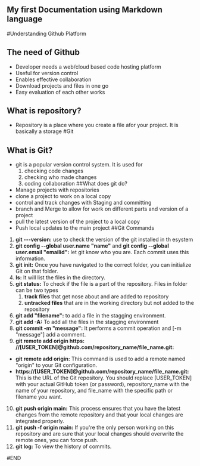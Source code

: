 ## My first Documentation using Markdown language

#Understanding Github Platform
## The need of Github
- Developer needs a web/cloud based code hosting platform
- Useful for version control
- Enables effective collaboration
- Download projects and files in one go
- Easy evaluation of each other works
## What is repository?
  - Repository is a place where you create a file afor your project. It is basically a storage
#Git
## What is Git?
- git is a popular version control system. It is used for 
    1. checking code changes
    2. checking who made changes
    3. coding collaboration
##What does git do?
- Manage projects with repositories
- clone a project to work on a local copy
- control and track changes with Staging and committing
- branch and Merge to allow for work on different parts and version of a project
- pull the latest version of the project to a local copy
- Push local updates to the main project
##Git Commands
1. **git ---version:** use to check the version of the git installed in th esystem
2. **git config --global user.name "name"**
            and
   **git config --global user.email "emailid":** let git know who you are. Each commit uses this information.
3. **git init:** Once you have navigated to the correct folder, you can initialize Git on that folder.
4. **ls:** It will list the files in the directory.
5. **git status:** To check if the file is a part of the repository.
   Files in folder can be two types 
   1. **track files** that get nose about and are added to repository
   2. **untracked files** that are in the working directory but not added to the repository
6. **git add "filename":** to add a file in the stagging environment.
7. **git add -A:** To add all the files in the stagging environment
8. **git commit -m "message":** It performs a commit operation  and [-m "message"] add a comment.
9. **git remote add origin https: //[USER_TOKEN]@github.com/repository_name/file_name.git:**
- **git remote add origin:** This command is used to add a remote named "origin" to your Git configuration.
- **https://[USER_TOKEN]@github.com/repository_name/file_name.git:** This is the URL of the Git repository. You should replace [USER_TOKEN] with your actual GitHub token (or password), repository_name with the name of your repository, and file_name with the specific path or filename you want.
10. **git push origin main:** This process ensures that you have the latest changes from the remote repository and that your local changes are integrated properly.
11. **git push -f origin main:** If you're the only person working on this repository and are sure that your local changes should overwrite the remote ones, you can force push.
12. **git log:** To view the history of commits.

#END